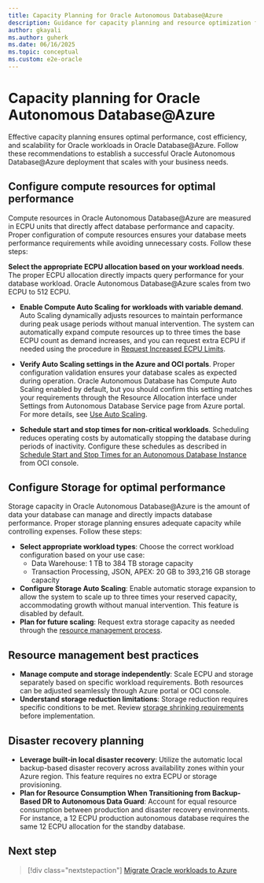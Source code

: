 ```yaml
---
title: Capacity Planning for Oracle Autonomous Database@Azure
description: Guidance for capacity planning and resource optimization for Oracle Autonomous Database@Azure deployments.
author: gkayali
ms.author: guherk
ms.date: 06/16/2025
ms.topic: conceptual
ms.custom: e2e-oracle
---
```


# Capacity planning for Oracle Autonomous Database@Azure

Effective capacity planning ensures optimal performance, cost efficiency, and scalability for Oracle workloads in Oracle Database@Azure. Follow these recommendations to establish a successful Oracle Autonomous Database@Azure deployment that scales with your business needs.

## Configure compute resources for optimal performance

Compute resources in Oracle Autonomous Database@Azure are measured in ECPU units that directly affect database performance and capacity. Proper configuration of compute resources ensures your database meets performance requirements while avoiding unnecessary costs. 
Follow these steps:

 **Select the appropriate ECPU allocation based on your workload needs**. The proper ECPU allocation directly impacts query performance for your database workload. Oracle Autonomous Database@Azure scales from two ECPU to 512 ECPU.

- **Enable Compute Auto Scaling for workloads with variable demand**. Auto Scaling dynamically adjusts resources to maintain performance during peak usage periods without manual intervention. The system can automatically expand compute resources up to three times the base ECPU count as demand increases, and you can request extra ECPU if needed using the procedure in [Request Increased ECPU Limits](https://docs.oracle.com/en-us/iaas/Content/database-at-azure-autonomous/odadb-managing-autonomous-database-resources-azure.html).

- **Verify Auto Scaling settings in the Azure and OCI portals**. Proper configuration validation ensures your database scales as expected during operation. Oracle Autonomous Database has Compute Auto Scaling enabled by default, but you should confirm this setting matches your requirements through the Resource Allocation interface under Settings from Autonomous Database Service page from Azure portal. For more details, see [Use Auto Scaling](https://docs.oracle.com/en/cloud/paas/autonomous-database/serverless/adbsb/autonomous-auto-scale.html).

- **Schedule start and stop times for non-critical workloads**. Scheduling reduces operating costs by automatically stopping the database during periods of inactivity.  Configure these schedules as described in [Schedule Start and Stop Times for an Autonomous Database Instance](https://docs.oracle.com/en/cloud/paas/autonomous-database/serverless/adbsb/autonomous-auto-stop-start.html) from OCI console.

## Configure Storage for optimal performance

Storage capacity in Oracle Autonomous Database@Azure is the amount of data your database can manage and directly impacts database performance. Proper storage planning ensures adequate capacity while controlling expenses. Follow these steps:
 
- **Select appropriate workload types**: Choose the correct workload configuration based on your use case:
  - Data Warehouse: 1 TB to 384 TB storage capacity
  - Transaction Processing, JSON, APEX: 20 GB to 393,216 GB storage capacity
- **Configure Storage Auto Scaling**: Enable automatic storage expansion to allow the system to scale up to three times your reserved capacity, accommodating growth without manual intervention. This feature is disabled by default.
- **Plan for future scaling**: Request extra storage capacity as needed through the [resource management process](https://docs.oracle.com/en-us/iaas/Content/database-at-azure-autonomous/odadb-managing-autonomous-database-resources-azure.html#GUID-2C088312-BC30-468E-A15A-00740D2818F5).

## Resource management best practices

- **Manage compute and storage independently**: Scale ECPU and storage separately based on specific workload requirements. Both resources can be adjusted seamlessly through Azure portal or OCI console.
- **Understand storage reduction limitations**: Storage reduction requires specific conditions to be met. Review [storage shrinking requirements](https://docs.oracle.com/en/cloud/paas/autonomous-database/serverless/adbsb/autonomous-auto-scale.html#GUID-3EE6FBB5-58D5-477E-8EDE-0BDEAC99FA85) before implementation.


## Disaster recovery planning

- **Leverage built-in local disaster recovery**: Utilize the automatic local backup-based disaster recovery across availability zones within your Azure region. This feature requires no extra ECPU or storage provisioning.
- **Plan for Resource Consumption When Transitioning from Backup-Based DR to Autonomous Data Guard**: Account for equal resource consumption between production and disaster recovery environments. For instance, a 12 ECPU production autonomous database requires the same 12 ECPU allocation for the standby database.

## Next step

> [!div class="nextstepaction"]
> [Migrate Oracle workloads to Azure](./oracle-migration-planning.md)
